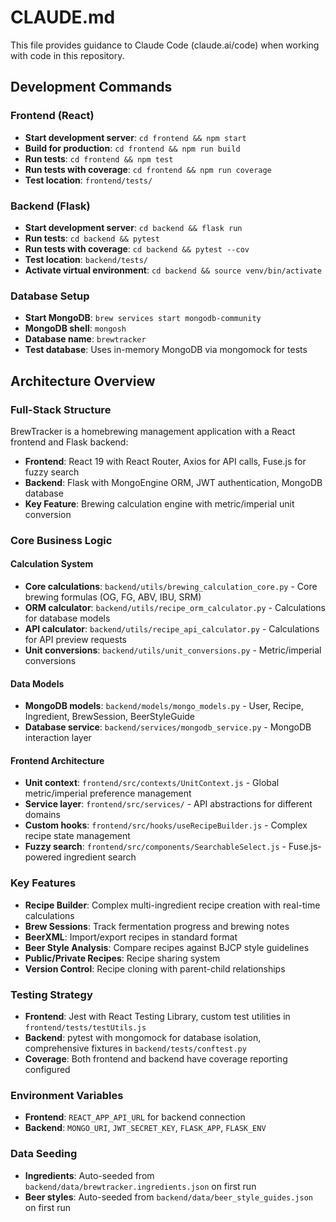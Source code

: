 # CLAUDE.md

This file provides guidance to Claude Code (claude.ai/code) when working with code in this repository.

## Development Commands

### Frontend (React)
- **Start development server**: `cd frontend && npm start`
- **Build for production**: `cd frontend && npm run build`
- **Run tests**: `cd frontend && npm test`
- **Run tests with coverage**: `cd frontend && npm run coverage`
- **Test location**: `frontend/tests/`

### Backend (Flask)
- **Start development server**: `cd backend && flask run`
- **Run tests**: `cd backend && pytest`
- **Run tests with coverage**: `cd backend && pytest --cov`
- **Test location**: `backend/tests/`
- **Activate virtual environment**: `cd backend && source venv/bin/activate`

### Database Setup
- **Start MongoDB**: `brew services start mongodb-community`
- **MongoDB shell**: `mongosh`
- **Database name**: `brewtracker`
- **Test database**: Uses in-memory MongoDB via mongomock for tests

## Architecture Overview

### Full-Stack Structure
BrewTracker is a homebrewing management application with a React frontend and Flask backend:

- **Frontend**: React 19 with React Router, Axios for API calls, Fuse.js for fuzzy search
- **Backend**: Flask with MongoEngine ORM, JWT authentication, MongoDB database
- **Key Feature**: Brewing calculation engine with metric/imperial unit conversion

### Core Business Logic

#### Calculation System
- **Core calculations**: `backend/utils/brewing_calculation_core.py` - Core brewing formulas (OG, FG, ABV, IBU, SRM)
- **ORM calculator**: `backend/utils/recipe_orm_calculator.py` - Calculations for database models
- **API calculator**: `backend/utils/recipe_api_calculator.py` - Calculations for API preview requests
- **Unit conversions**: `backend/utils/unit_conversions.py` - Metric/imperial conversions

#### Data Models
- **MongoDB models**: `backend/models/mongo_models.py` - User, Recipe, Ingredient, BrewSession, BeerStyleGuide
- **Database service**: `backend/services/mongodb_service.py` - MongoDB interaction layer

#### Frontend Architecture
- **Unit context**: `frontend/src/contexts/UnitContext.js` - Global metric/imperial preference management
- **Service layer**: `frontend/src/services/` - API abstractions for different domains
- **Custom hooks**: `frontend/src/hooks/useRecipeBuilder.js` - Complex recipe state management
- **Fuzzy search**: `frontend/src/components/SearchableSelect.js` - Fuse.js-powered ingredient search

### Key Features
- **Recipe Builder**: Complex multi-ingredient recipe creation with real-time calculations
- **Brew Sessions**: Track fermentation progress and brewing notes
- **BeerXML**: Import/export recipes in standard format
- **Beer Style Analysis**: Compare recipes against BJCP style guidelines
- **Public/Private Recipes**: Recipe sharing system
- **Version Control**: Recipe cloning with parent-child relationships

### Testing Strategy
- **Frontend**: Jest with React Testing Library, custom test utilities in `frontend/tests/testUtils.js`
- **Backend**: pytest with mongomock for database isolation, comprehensive fixtures in `backend/tests/conftest.py`
- **Coverage**: Both frontend and backend have coverage reporting configured

### Environment Variables
- **Frontend**: `REACT_APP_API_URL` for backend connection
- **Backend**: `MONGO_URI`, `JWT_SECRET_KEY`, `FLASK_APP`, `FLASK_ENV`

### Data Seeding
- **Ingredients**: Auto-seeded from `backend/data/brewtracker.ingredients.json` on first run
- **Beer styles**: Auto-seeded from `backend/data/beer_style_guides.json` on first run